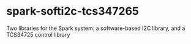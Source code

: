 # spark-softi2c-tcs347265
Two libraries for the Spark system: a software-based I2C library, and a TCS34725 control library
